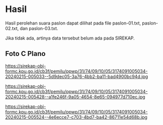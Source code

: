 # Hasil

Hasil perolehan suara paslon dapat dilihat pada file paslon-01.txt, paslon-02.txt, dan paslon-03.txt.

Jika tidak ada, artinya data tersebut belum ada pada SIREKAP.

## Foto C Plano

https://sirekap-obj-formc.kpu.go.id/cb3f/pemilu/ppwp/31/74/09/10/05/3174091005034-20240215-005033--5d9dec05-3a76-4bb2-ba11-bad4900bc94d.jpg

https://sirekap-obj-formc.kpu.go.id/cb3f/pemilu/ppwp/31/74/09/10/05/3174091005034-20240215-005428--a1fe246f-9a05-4654-8e65-094977d710ec.jpg

https://sirekap-obj-formc.kpu.go.id/cb3f/pemilu/ppwp/31/74/09/10/05/3174091005034-20240215-005524--4e6ecce7-c703-4bd7-ba42-86711e54d68b.jpg
